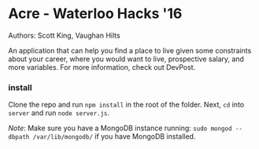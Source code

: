 Acre - Waterloo Hacks '16
==========================
Authors: Scott King, Vaughan Hilts

An application that can help you find a place to live given some constraints about your career, where you would want to live, prospective
salary, and more variables. For more information, check out DevPost.

### install

Clone the repo and run `npm install` in the root of the folder. Next, `cd` into `server` and run `node server.js`. 

*Note*: Make sure you have a MongoDB instance running: `sudo mongod --dbpath /var/lib/mongodb/` if you have MongoDB installed.

